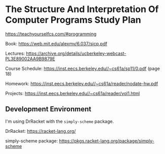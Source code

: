 # The Structure And Interpretation Of Computer Programs Study Plan

https://teachyourselfcs.com/#programming

Book: https://web.mit.edu/alexmv/6.037/sicp.pdf

Lectures: https://archive.org/details/ucberkeley-webcast-PL3E89002AA9B9879E

Course Schedule: https://inst.eecs.berkeley.edu//~cs61a/sp11/0.pdf (page 18)

Homework: https://inst.eecs.berkeley.edu//~cs61a/reader/nodate-hw.pdf

Projects: https://inst.eecs.berkeley.edu//~cs61a/reader/vol1.html

## Development Environment
I'm using DrRacket with the `simply-scheme` package.

DrRacket: https://racket-lang.org/

simply-scheme package: https://pkgs.racket-lang.org/package/simply-scheme